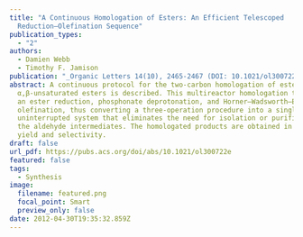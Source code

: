 ```yaml
---
title: "A Continuous Homologation of Esters: An Efficient Telescoped
  Reduction–Olefination Sequence"
publication_types:
  - "2"
authors:
  - Damien Webb
  - Timothy F. Jamison
publication: "_Organic Letters 14(10), 2465-2467 (DOI: 10.1021/ol300722e)_"
abstract: A continuous protocol for the two-carbon homologation of esters to
  α,β-unsaturated esters is described. This multireactor homologation telescopes
  an ester reduction, phosphonate deprotonation, and Horner–Wadsworth–Emmons
  olefination, thus converting a three-operation procedure into a single,
  uninterrupted system that eliminates the need for isolation or purification of
  the aldehyde intermediates. The homologated products are obtained in high
  yield and selectivity.
draft: false
url_pdf: https://pubs.acs.org/doi/abs/10.1021/ol300722e
featured: false
tags:
  - Synthesis
image:
  filename: featured.png
  focal_point: Smart
  preview_only: false
date: 2012-04-30T19:35:32.859Z
---
```

